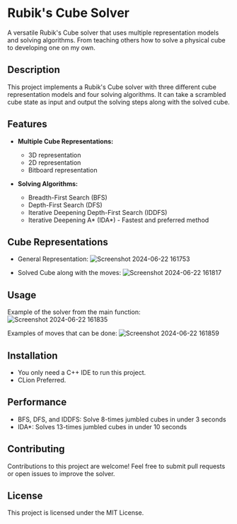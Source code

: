 # Rubik's Cube Solver

A versatile Rubik's Cube solver that uses multiple representation models and solving algorithms. From teaching others how to solve a physical cube to developing one on my own.

## Description

This project implements a Rubik's Cube solver with three different cube representation models and four solving algorithms. It can take a scrambled cube state as input and output the solving steps along with the solved cube.

## Features

- **Multiple Cube Representations:**
  - 3D representation
  - 2D representation
  - Bitboard representation

- **Solving Algorithms:**
  - Breadth-First Search (BFS)
  - Depth-First Search (DFS)
  - Iterative Deepening Depth-First Search (IDDFS)
  - Iterative Deepening A* (IDA*) - Fastest and preferred method


## Cube Representations

- General Representation:
![Screenshot 2024-06-22 161753](https://github.com/aeshwin10/Rubik-s-Cube-Solver/assets/94974005/618cd721-7946-4ca9-956f-543efa8ab5a6)

- Solved Cube along with the moves:
![Screenshot 2024-06-22 161817](https://github.com/aeshwin10/Rubik-s-Cube-Solver/assets/94974005/c80ed018-9626-425c-bbab-6474d8915ef6)


## Usage
Example of the solver from the main function:
![Screenshot 2024-06-22 161835](https://github.com/aeshwin10/Rubik-s-Cube-Solver/assets/94974005/dc1bfa6c-3b8c-4d32-ab9b-85b1eb004063)

Examples of moves that can be done:
![Screenshot 2024-06-22 161859](https://github.com/aeshwin10/Rubik-s-Cube-Solver/assets/94974005/6de38670-375e-45c4-a736-e078f2a86fe4)


## Installation

- You only need a C++ IDE to run this project. 
- CLion Preferred.

## Performance

- BFS, DFS, and IDDFS: Solve 8-times jumbled cubes in under 3 seconds
- IDA*: Solves 13-times jumbled cubes in under 10 seconds

## Contributing

Contributions to this project are welcome! Feel free to submit pull requests or open issues to improve the solver.

## License

This project is licensed under the MIT License. 

